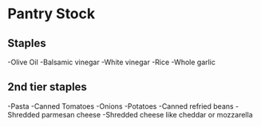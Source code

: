 # Pantry Stock

## Staples
-Olive Oil
-Balsamic vinegar
-White vinegar
-Rice
-Whole garlic

## 2nd tier staples

-Pasta
-Canned Tomatoes
-Onions
-Potatoes
-Canned refried beans
-Shredded parmesan cheese
-Shredded cheese like cheddar or mozzarella
